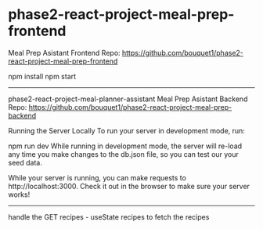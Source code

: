 # phase2-react-project-meal-prep-frontend

Meal Prep Asistant Frontend Repo: https://github.com/bouquet1/phase2-react-project-meal-prep-frontend

npm install
npm start

---

phase2-react-project-meal-planner-assistant
Meal Prep Asistant Backend Repo: https://github.com/bouquet1/phase2-react-project-meal-prep-backend

Running the Server Locally
To run your server in development mode, run:

npm run dev
While running in development mode, the server will re-load any time you make changes to the db.json file, so you can test our your seed data.

While your server is running, you can make requests to http://localhost:3000. Check it out in the browser to make sure your server works!

---

handle the GET recipes - useState recipes to fetch the recipes
